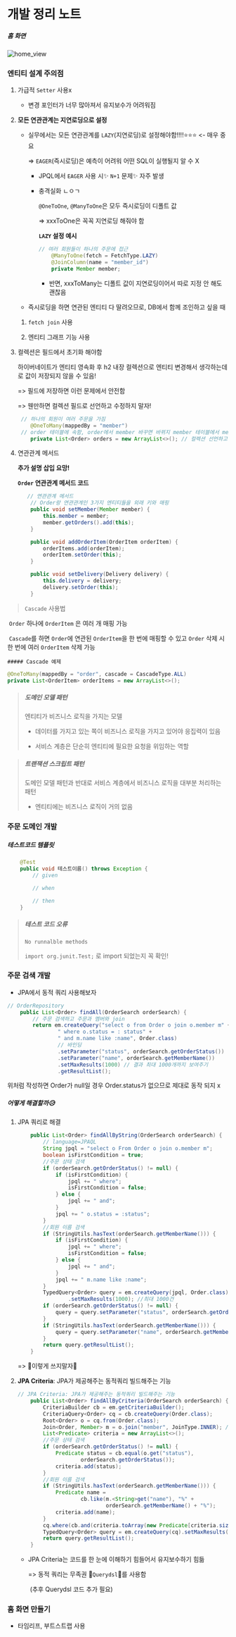 # 개발 정리 노트


##### 홈 화면
![home_view](https://user-images.githubusercontent.com/44468282/112165188-dcc33980-8c31-11eb-8f05-d625dad928a7.png)



### 엔티티 설계 주의점

1. 가급적 `Setter` 사용x

   - 변경 포인터가 너무 많아져서 유지보수가 어려워짐

2. **모든 연관관계는 지연로딩으로 설정**

   - 실무에서는 모든 연관관계를 `LAZY`(지연로딩)로 설정해야함!!!!⭐⭐⭐ <- 매우 중요

     =>  `EAGER`(즉시로딩)은 예측이 어려워 어떤 SQL이 실행될지 알 수 X

     - JPQL에서 `EAGER` 사용 시✨ `N+1` 문제✨ 자주 발생 

     - 충격실화 ㄴㅇㄱ

       `@OneToOne`, `@ManyToOne`은 모두 즉시로딩이 디폴트 값

       => xxxToOne은 꼭꼭 지연로딩 해줘야 함

       **`LAZY` 설정 예시**

       ```java
       // 여러 회원들이 하나의 주문에 접근
           @ManyToOne(fetch = FetchType.LAZY)
           @JoinColumn(name = "member_id")
           private Member member;
       ```

       - 반면, xxxToMany는 디폴트 값이 지연로딩이어서 따로 지정 안 해도 괜찮음 

   - 즉시로딩을 하면 연관된 엔티티 다 딸려오므로, DB에서 함께 조인하고 싶을 때

   1. `fetch join` 사용

   2. 엔티티 그래프 기능 사용

3. 컬렉션은 필드에서 초기화 해야함

   하이버네이트가 엔티티 영속화 후 h2 내장 컬렉션으로 엔티티 변경해서 생각하는데로 값이 저장되지 않을 수 있음!

   => 필드에 저장하면 이런 문제에서 안전함

   => 웬만하면 컬렉션 필드로 선언하고 수정하지 말자!

   ```java
   	// 하나의 회원이 여러 주문을 가짐
       @OneToMany(mappedBy = "member")     
   	// order 테이블에 속함, order에서 member 바꾸면 바뀌지 member 테이블에서 member 바꿀 수 x
       private List<Order> orders = new ArrayList<>(); // 컬렉션 선언하고 수정x
   ```



4. 연관관계 메서드

   **추가 설명 삽입 요망!**

   **`Order` 연관관계 메서드 코드**

   ```java
      // 연관관계 메서드
       // Order랑 연관관계인 3가지 엔티티들을 외래 키와 매핑
       public void setMember(Member member) {
           this.member = member;
           member.getOrders().add(this);
       }
   
       public void addOrderItem(OrderItem orderItem) {
           orderItems.add(orderItem);
           orderItem.setOrder(this);
       }
   
       public void setDelivery(Delivery delivery) {
           this.delivery = delivery;
           delivery.setOrder(this);
       }
   ```

   

> `Cascade` 사용법

​	`Order` 하나에 `OrderItem` 은 여러 개 매핑 가능

​	`Cascade`를 하면 `Order`에 연관된 `OrderItem`을 한 번에 매핑할 수 있고 `Order` 삭제 시 한 번에 여러 `OrderItem` 삭제 가능

	##### Cascade 예제

```java
@OneToMany(mappedBy = "order", cascade = CascadeType.ALL)
private List<OrderItem> orderItems = new ArrayList<>();
```



> ##### 도메인 모델 패턴
>
> 엔티티가 비즈니스 로직을 가지는 모델
>
> - 데이터를 가지고 있는 쪽이 비즈니스 로직을 가지고 있어야 응집력이 있음
>
> - 서비스 계층은 단순히 엔티티에 필요한 요청을 위임하는 역할

> ##### 트랜잭션 스크립트 패턴
>
> 도메인 모델 패턴과 반대로 서비스 계층에서 비즈니스 로직을 대부분 처리하는 패턴
>
> - 엔티티에는 비즈니스 로직이 거의 없음



### 주문 도메인 개발

##### 테스트코드 템플릿

```java
    @Test
    public void 테스트이름() throws Exception {
        // given

        // when

        // then
    }
```



> ##### 테스트 코드 오류
>
> `No runnalble methods`
>
> `import org.junit.Test;` 로 import 되었는지 꼭 확인!



### 주문 검색 개발

- JPA에서 동적 쿼리 사용해보자



```java
// OrderRepository
	public List<Order> findAll(OrderSearch orderSearch) {
        // 주문 검색하고 주문과 멤버와 join
        return em.createQuery("select o from Order o join o.member m" +
                " where o.status = : status" +
                " and m.name like :name", Order.class)
                // 바인딩
                .setParameter("status", orderSearch.getOrderStatus())
                .setParameter("name", orderSearch.getMemberName())
                .setMaxResults(1000) // 결과 최대 1000개까지 보여주기
                .getResultList();
```

위처럼 작성하면 Order가 null일 경우 Order.status가 없으므로 제대로 동작 되지 x



##### 어떻게 해결할까😥

1. JPA 쿼리로 해결

   ```java
       public List<Order> findAllByString(OrderSearch orderSearch) {
           // language=JPAQL
           String jpql = "select o From Order o join o.member m";
           boolean isFirstCondition = true;
           //주문 상태 검색
           if (orderSearch.getOrderStatus() != null) {
               if (isFirstCondition) {
                   jpql += " where";
                   isFirstCondition = false;
               } else {
                   jpql += " and";
               }
               jpql += " o.status = :status";
           }
           //회원 이름 검색
           if (StringUtils.hasText(orderSearch.getMemberName())) {
               if (isFirstCondition) {
                   jpql += " where";
                   isFirstCondition = false;
               } else {
                   jpql += " and";
               }
               jpql += " m.name like :name";
           }
           TypedQuery<Order> query = em.createQuery(jpql, Order.class)
                   .setMaxResults(1000); //최대 1000건
           if (orderSearch.getOrderStatus() != null) {
               query = query.setParameter("status", orderSearch.getOrderStatus());
           }
           if (StringUtils.hasText(orderSearch.getMemberName())) {
               query = query.setParameter("name", orderSearch.getMemberName());
           }
           return query.getResultList();
       }
   ```

   => 💖이렇게 쓰지말자💖

2. **JPA Criteria**: JPA가 제공해주는 동적쿼리 빌드해주는 기능

   ```java
   // JPA Criteria: JPA가 제공해주는 동적쿼리 빌드해주는 기능
       public List<Order> findAllByCriteria(OrderSearch orderSearch) {
           CriteriaBuilder cb = em.getCriteriaBuilder();
           CriteriaQuery<Order> cq = cb.createQuery(Order.class);
           Root<Order> o = cq.from(Order.class);
           Join<Order, Member> m = o.join("member", JoinType.INNER); //회원과 조인
           List<Predicate> criteria = new ArrayList<>();
           //주문 상태 검색
           if (orderSearch.getOrderStatus() != null) {
               Predicate status = cb.equal(o.get("status"),
                       orderSearch.getOrderStatus());
               criteria.add(status);
           }
           //회원 이름 검색
           if (StringUtils.hasText(orderSearch.getMemberName())) {
               Predicate name =
                       cb.like(m.<String>get("name"), "%" +
                               orderSearch.getMemberName() + "%");
               criteria.add(name);
           }
           cq.where(cb.and(criteria.toArray(new Predicate[criteria.size()])));
           TypedQuery<Order> query = em.createQuery(cq).setMaxResults(1000); //최대 1000개
           return query.getResultList();
       }
   ```

   - JPA Criteria는 코드를 한 눈에 이해하기 힘들어서 유지보수하기 힘듦

      => 동적 쿼리는 무족권 🍓`Querydsl`🍓를 사용함

     ​		(추후 Querydsl 코드 추가 필요)





### 홈 화면 만들기

- 타임리프, 부트스트랩 사용
















